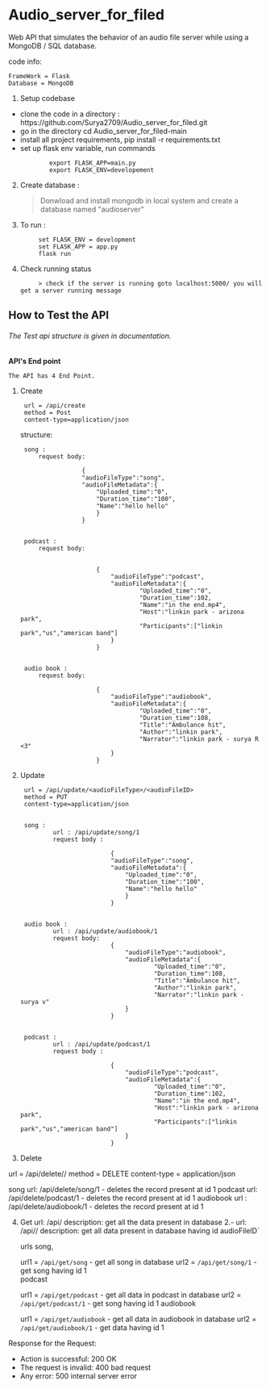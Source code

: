 # Audio_server_for_filed
Web API that simulates the behavior of an audio file  server while using a MongoDB / SQL database.

code info:

    FrameWork = Flask
    Database = MongoDB





1. Setup codebase

<ul>


<li> clone the code in a directory : https://github.com/Surya2709/Audio_server_for_filed.git</li>

<li> go in the directory cd Audio_server_for_filed-main </li>
<li> install all project requirements, pip install -r requirements.txt </li>
<li> set up flask env variable, run commands
        
            export FLASK_APP=main.py
            export FLASK_ENV=developement
</li>


</ul>

2.  Create database : 

    >  Donwload and install mongodb in local system and create a database named "audioserver"


3. To run :

            set FLASK_ENV = development
            set FLASK_APP = app.py 
            flask run



4. Check running status
    
            > check if the server is running goto localhost:5000/ you will get a server running message


<h2> <b>How to Test the API</b></h2>
<h6><i>The Test api structure is given in documentation. </i> </h6>

<b> API's End point </b>


    The API has 4 End Point.

1. Create  


        url = /api/create 
        method = Post
        content-type=application/json

    structure:

        song :
            request body:

                        {
                        "audioFileType":"song",
                        "audioFileMetadata":{
                            "Uploaded_time":"0",
                            "Duration_time":"100",
                            "Name":"hello hello"
                            }
                        }


        podcast : 
            request body:


                            {
                                "audioFileType":"podcast",
                                "audioFileMetadata":{
                                        "Uploaded_time":"0",
                                        "Duration_time":102,
                                        "Name":"in the end.mp4",
                                        "Host":"linkin park - arizona park",
                                        "Participants":["linkin park","us","american band"]
                                }
                            }     


        audio book :
            request body:

                            {
                                "audioFileType":"audiobook",
                                "audioFileMetadata":{
                                        "Uploaded_time":"0",
                                        "Duration_time":108,
                                        "Title":"Ambulance hit",
                                        "Author":"linkin park",
                                        "Narrator":"linkin park - surya R <3"
                                }
                            }





2. Update

        url = /api/update/<audioFileType>/<audioFileID> 
        method = PUT
        content-type=application/json


        song :
                url : /api/update/song/1
                request body : 

                                {
                                "audioFileType":"song",
                                "audioFileMetadata":{
                                    "Uploaded_time":"0",
                                    "Duration_time":"100",
                                    "Name":"hello hello"
                                    }
                                }


        audio book :
                url : /api/update/audiobook/1
                request body:
                                {
                                    "audioFileType":"audiobook",
                                    "audioFileMetadata":{
                                            "Uploaded_time":"0",
                                            "Duration_time":108,
                                            "Title":"Ambulance hit",
                                            "Author":"linkin park",
                                            "Narrator":"linkin park - surya v"
                                    }
                                }


        podcast : 
                url : /api/update/podcast/1
                request body :

                                {
                                    "audioFileType":"podcast",
                                    "audioFileMetadata":{
                                            "Uploaded_time":"0",
                                            "Duration_time":102,
                                            "Name":"in the end.mp4",
                                            "Host":"linkin park - arizona park",
                                            "Participants":["linkin park","us","american band"]
                                    }
                                }     


3. Delete

url = /api/delete/<audioFileType>/<audioFileID>
method = DELETE
content-type = application/json

song
url: /api/delete/song/1 - deletes the record present at id 1
podcast
url: /api/delete/podcast/1 - deletes the record present at id 1
audiobook
url : /api/delete/audiobook/1 - deletes the  record present at id 1


4. Get 
    url: /api/<audioFileType>
    description: get all the data present in <audioFileType> database 2.- url: /api/<audioFileType>/<audioFileID>
    description: get all data present in <audioFileType> database having id audioFileID`


    urls
    song,

    url1 = `/api/get/song` - get all song in database
    url2 = `/api/get/song/1` - get song having id 1       
    podcast

    url1 = `/api/get/podcast` - get all data in podcast in database
    url2 = `/api/get/podcast/1` - get song having id 1
    audiobook

    url1 = `/api/get/audiobook` - get all data in audiobook in database
    url2 = `/api/get/audiobook/1` - get data having id 1

Response for the Request:

- Action is successful: 200 OK
- The request is invalid: 400 bad request
- Any error: 500 internal server error